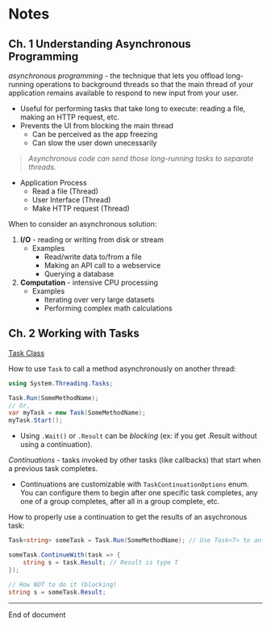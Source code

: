 # Notes

## Ch. 1 Understanding Asynchronous Programming

_asynchronous programming_ - the technique that lets you offload long-running operations to background threads so that the main thread of your application remains available to respond to new input from your user.

* Useful for performing tasks that take long to execute: reading a file, making an HTTP request, etc.
* Prevents the UI from blocking the main thread
    * Can be perceived as the app freezing
    * Can slow the user down unecessarily 

> _Asynchronous code can send those long-running tasks to separate threads._

* Application Process
    * Read a file (Thread)
    * User Interface (Thread)
    * Make HTTP request (Thread)

When to consider an asynchronous solution: 

1. **I/O** - reading or writing from disk or stream
    * Examples
        * Read/write data to/from a file
        * Making an API call to a webservice
        * Querying a database
2. **Computation** - intensive CPU processing
    * Examples
        * Iterating over very large datasets 
        * Performing complex math calculations

## Ch. 2 Working with Tasks

[Task Class](https://learn.microsoft.com/en-us/dotnet/api/system.threading.tasks.task?view=net-8.0)

How to use `Task` to call a method asynchronously on another thread: 

```C#
using System.Threading.Tasks;

Task.Run(SomeMethodName);
// Or,
var myTask = new Task(SomeMethodName);
myTask.Start();
```

* Using `.Wait()` or `.Result` can be _blocking_ (ex: if you get .Result without using a continuation).

_Continuations_ - tasks invoked by other tasks (like callbacks) that start when a previous task completes.

* Continuations are customizable with `TaskContinuationOptions` enum. You can configure them to begin after one specific task completes, any one of a group completes, after all in a group complete, etc.

How to properly use a continuation to get the results of an asychronous task: 

```C#
Task<string> someTask = Task.Run(SomeMethodName); // Use Task<T> to anticipate the return type

someTask.ContinueWith(task => {
    string s = task.Result; // Result is type T
});

// How NOT to do it (blocking)
string s = someTask.Result;
```

---
End of document